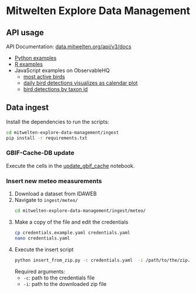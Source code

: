 # Mitwelten Explore Data Management

## API usage

API Documentation: [data.mitwelten.org/api/v3/docs](https://data.mitwelten.org/api/v3/docs)

* [Python examples](api-usage/python/)
* [R examples](api-usage/R/)
* JavaScript examples on ObservableHQ
  * [most active birds](https://observablehq.com/@timeo-wullschleger/mitwelten-most-active-birds)
  * [daily bird detections visualizes as calendar plot](https://observablehq.com/@timeo-wullschleger/mitwelten-birds-calendar)
  * [bird detections by taxon id](https://observablehq.com/@timeo-wullschleger/mitwelten-detected-birds)


## Data ingest

Install the dependencies to run the scripts:
```sh
cd mitwelten-explore-data-management/ingest
pip install -r requirements.txt
```

### GBIF-Cache-DB update

Execute the cells in the [update_gbif_cache](ingest/gbif/update_gbif_cache.ipynb) notebook.

### Insert new meteo measurements

1. Download a dataset from IDAWEB
2. Navigate to `ingest/meteo/`
   ```sh
   cd mitwelten-explore-data-management/ingest/meteo/
   ```
3. Make a copy of the file and edit the credentials
   ```sh
   cp credentials.example.yaml credentials.yaml
   nano credentials.yaml
   ```
4. Execute the insert script
   ```sh
   python insert_from_zip.py -c credentials.yaml  -i /path/to/the/zip.file
   ```
   Required arguments:
   - `-c`: path to the credentials file
   - `-i`: path to the downloaded zip file